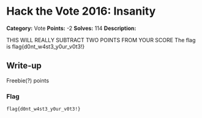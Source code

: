# Hack the Vote 2016: Insanity

**Category:** Vote
**Points:** -2
**Solves:** 114
**Description:**

THIS WILL REALLY SUBTRACT TWO POINTS FROM YOUR SCORE
The flag is flag{d0nt_w4st3_y0ur_v0t3!}

## Write-up

Freebie(?) points

### Flag

`flag{d0nt_w4st3_y0ur_v0t3!}`
